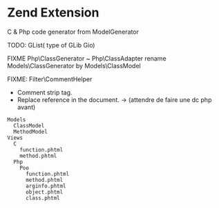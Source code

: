 # Zend Extension
C & Php code generator from ModelGenerator

TODO: GList( type of GLib Gio)

FIXME Php\ClassGenerator ~ Php\ClassAdapter
rename Models\ClassGenerator by Models\ClassModel

FIXME: Filter\CommentHelper
 + Comment strip tag.
 + Replace reference in the document.
 -> (attendre de faire une dc php avant)

```
Models
  ClassModel
  MethodModel
Views
  C
    function.phtml
    method.phtml
  Php
    Poo
      function.phtml
      method.phtml
      arginfo.phtml
      object.phtml
      class.phtml
```


